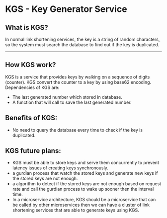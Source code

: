 # KGS - Key Generator Service
## What is KGS?
In normal link shortening services, the key is a string of random characters, so the system must search the database to find out if the key is duplicated.
<hr/>

## How KGS work?
KGS is a service that provides keys by walking on a sequence of digits (counter).
KGS convert the counter to a key by using base62 encoding.
Dependencies of KGS are:
<br/>
- The last generated number which stored in database.
- A function that will call to save the last generated number.

## Benefits of KGS:
- No need to query the database every time to check if the key is duplicated.

## KGS future plans:
- KGS must be able to store keys and serve them concurrently to prevent latency issues of creating keys synchronously.
- a gurdian process that watch the stored keys and generate new keys if the stored keys are not enough.
- a algorithm to detect if the stored keys are not enough based on request rate and call the gurdian process to wake up sooner then the interval time.
- In a microservice architecture, KGS should be a microservice that can be called by other microservices then we can have a cluster of link shortening services that are able to generate keys using KGS.
